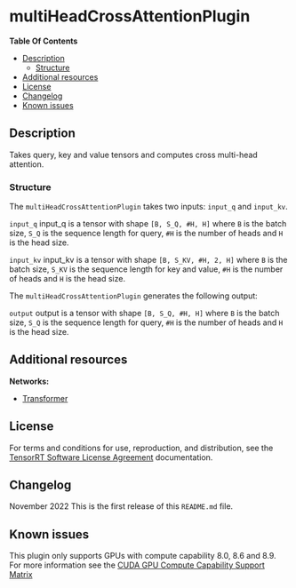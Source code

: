 # multiHeadCrossAttentionPlugin

**Table Of Contents**
- [Description](#description)
    * [Structure](#structure)
- [Additional resources](#additional-resources)
- [License](#license)
- [Changelog](#changelog)
- [Known issues](#known-issues)


## Description

Takes query, key and value tensors and computes cross multi-head attention.


### Structure

The `multiHeadCrossAttentionPlugin` takes two inputs: `input_q` and `input_kv`.

`input_q`
input_q is a tensor with shape `[B, S_Q, #H, H]` where `B` is the batch size, `S_Q` is the sequence length for query, `#H` is the number of heads and `H` is the head size. 

`input_kv`
input_kv is a tensor with shape `[B, S_KV, #H, 2, H]` where `B` is the batch size, `S_KV` is the sequence length for key and value, `#H` is the number of heads and `H` is the head size. 

The `multiHeadCrossAttentionPlugin` generates the following output:

`output`
output is a tensor with shape `[B, S_Q, #H, H]` where `B` is the batch size, `S_Q` is the sequence length for query, `#H` is the number of heads and `H` is the head size.

## Additional resources

**Networks:**
-   [Transformer](https://arxiv.org/abs/1706.03762)


## License

For terms and conditions for use, reproduction, and distribution, see the [TensorRT Software License Agreement](https://docs.nvidia.com/deeplearning/sdk/tensorrt-sla/index.html)
documentation.


## Changelog

November 2022
This is the first release of this `README.md` file.


## Known issues

This plugin only supports GPUs with compute capability 8.0, 8.6 and 8.9. For more information see the [CUDA GPU Compute Capability Support Matrix](https://developer.nvidia.com/cuda-gpus#compute)
